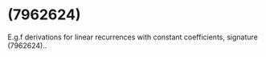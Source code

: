 # (7962624)

E.g.f derivations for linear recurrences with constant coefficients, signature (7962624)..
